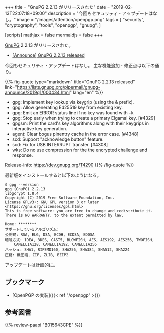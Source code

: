 +++
title = "GnuPG 2.2.13 がリリースされた"
date = "2019-02-13T22:07:18+09:00"
description = "今回もセキュリティ・アップデートはなし。"
image = "/images/attention/openpgp.png"
tags = [
  "security",
  "cryptography",
  "tools",
  "openpgp",
  "gnupg",
]

[scripts]
  mathjax = false
  mermaidjs = false
+++

[GnuPG] 2.2.13 がリリースされた。

- [[Announce] GnuPG 2.2.13 released](https://lists.gnupg.org/pipermail/gnupg-announce/2019q1/000434.html)

今回もセキュリティ・アップデートはなし。
主な機能追加・修正点は以下の通り。

{{% fig-quote type="markdown" title="GnuPG 2.2.13 released" link="https://lists.gnupg.org/pipermail/gnupg-announce/2019q1/000434.html" lang="en" %}}
* gpg: Implement key lookup via keygrip (using the & prefix).
* gpg: Allow generating Ed25519 key from existing key.
* gpg: Emit an ERROR status line if no key was found with `-k`.
* gpg: Stop early when trying to create a primary Elgamal key.  [#4329]
* gpgsm: Print the card's key algorithms along with their keygrips in interactive key generation.
* agent: Clear bogus pinentry cache in the error case.  [#4348]
* scd: Support "acknowledge button" feature.
* scd: Fix for USB INTERRUPT transfer.  [#4308]
* wks: Do no use compression for the the encrypted challenge and response.

Release-info: https://dev.gnupg.org/T4290
{{% /fig-quote %}}

最新版をインストールすると以下のようになる。

```text
$ gpg --version
gpg (GnuPG) 2.2.13
libgcrypt 1.8.4
Copyright (C) 2019 Free Software Foundation, Inc.
License GPLv3+: GNU GPL version 3 or later <https://gnu.org/licenses/gpl.html>
This is free software: you are free to change and redistribute it.
There is NO WARRANTY, to the extent permitted by law.

Home: ********
サポートしているアルゴリズム:
公開鍵: RSA, ELG, DSA, ECDH, ECDSA, EDDSA
暗号方式: IDEA, 3DES, CAST5, BLOWFISH, AES, AES192, AES256, TWOFISH,
    CAMELLIA128, CAMELLIA192, CAMELLIA256
ハッシュ: SHA1, RIPEMD160, SHA256, SHA384, SHA512, SHA224
圧縮: 無圧縮, ZIP, ZLIB, BZIP2
```

アップデートは計画的に。

## ブックマーク

- [OpenPGP の実装]({{< ref "/openpgp" >}})

[GnuPG]: https://gnupg.org/ "The GNU Privacy Guard"
[Libgcrypt]: https://gnupg.org/software/libgcrypt/

## 参考図書

{{% review-paapi "B015643CPE" %}} <!-- 暗号技術入門 第3版 -->
